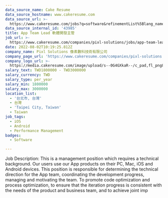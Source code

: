 ```yaml
---
data_source_name: Cake Resume
data_source_hostname: www.cakeresume.com
data_source_url: >-
  https://www.cakeresume.com/jobs?q=software&refinementList%5Blang_name%5D%5B0%5D=English&refinementList%5Bsalary_type%5D=per_year&range%5Bsalary_range%5D%5Bmin%5D=1000000&page=2
data_source_internal_id: '43985'
title: App Team Lead 軟體開發主管
job_url: >-
  https://www.cakeresume.com/companies/pixl-solutions/jobs/app-team-lead-software-development-supervisor
date: 2022-08-02T10:19:25.812Z
company_name: Pixl Solutions 像素數科技術有限公司
company_page_url: 'https://www.cakeresume.com/companies/pixl-solutions'
company_logo_url: >-
  https://media.cakeresume.com/image/upload/s--0G4GXkaR--/c_pad,fl_png8,h_200,w_200/v1657261938/v98o2gg7yupqwiszltgj.png
salary_text: TWD1800000 - TWD3000000
salary_currency: TWD
salary_type: per_year
salary_min: 1800000
salary_max: 3000000
location_list:
  - '台北市, 台灣'
  - 台灣
  - 'Taipei City, Taiwan'
  - Taiwan
job_tags:
  - iOS
  - Android
  - Performance Management
badges:
  - Software

---
```


Job Description: This is a management position which requires a technical background. Our users use our App products on their PC, Mac, iOS and Android devices. This position is responsible for determining the technical direction for the App team, coordinating the development progress, managing and motivating the team. To promote code optimization and process optimization, to ensure that the iteration progress is consistent with the needs of the product and business team, and to achieve joint imp